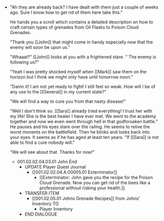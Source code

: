 - "Ah they are already back? I have dealt with them just a couple of weeks ago. Sure I know how to get rid of them here take this."
  
  He hands you a scroll which contains a detailed description on how to craft certain types of grenades from Oil Flasks to Poison Cloud Grenades.
  
  "Thank you [[John]] that might come in handy especially now that the enemy will soon be upon us."
  
  "Whaaat?" [[John]] looks at you with a frightened stare. " The enemy is following us?"
  
  "Yeah I was pretty shocked myself when [[Mark]] saw them on the horizon but I think we might only have until tomorrow noon."
  
  "Damn it! I am not yet ready to fight! I still feel so weak. How will I be of any use to the [[General]] in my current state?"
  
  "We will find a way to cure you from that nasty disease!"
  
  "Well I don't think so. [[Sara]] already tried everything! I trust her with my life! She is the best healer I have ever met. We went to the academy together and now we even went through hell in that godforsaken battle." He pauses and his eyes stare over the railing. He seems to relive the worst monents on the battlefield. Then he blinks and looks back into your eyes. It seems as if he has aged at least ten years. "If [[Sara]] is not able to find a cure nobody will."
  
  "We will see about that. Thanks for now!"
	- 001.02.02.04.03.01 John End
		- UPDATE Player Quest Journal
			- [[001.02.02.04.A.00005.01 Exterminator]]
				- [[Exterminator: John gave you the recipe for the Poison Cloud Grenade. Now you can get rid of the bees like a professional without risking your health.]]
		- TRANSFER ITEM
			- [[001.02.05.01 Johns Grenade Recipes]] from Johns' Inventory TO
				- Player Inventory
		- END DIALOGUE